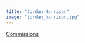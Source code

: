 ```yaml
---
title: "Jordan Harrison"
image: "jordan_harrison.jpg"
---
```


[Commissions](/affiliated-artists/commissions)